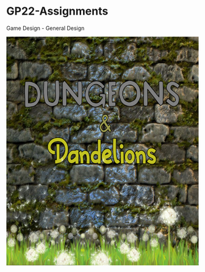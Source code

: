 # GP22-Assignments
 Game Design - General Design

 <img src="Dungeons&Dandelions.png" alt = "GameTitle" width = "600" height = "600">
